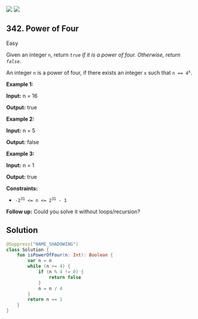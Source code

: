 [![](https://img.shields.io/github/stars/javadev/LeetCode-in-Kotlin?label=Stars&style=flat-square)](https://github.com/javadev/LeetCode-in-Kotlin)
[![](https://img.shields.io/github/forks/javadev/LeetCode-in-Kotlin?label=Fork%20me%20on%20GitHub%20&style=flat-square)](https://github.com/javadev/LeetCode-in-Kotlin/fork)

## 342\. Power of Four

Easy

Given an integer `n`, return _`true` if it is a power of four. Otherwise, return `false`_.

An integer `n` is a power of four, if there exists an integer `x` such that <code>n == 4<sup>x</sup></code>.

**Example 1:**

**Input:** n = 16

**Output:** true

**Example 2:**

**Input:** n = 5

**Output:** false

**Example 3:**

**Input:** n = 1

**Output:** true

**Constraints:**

*   <code>-2<sup>31</sup> <= n <= 2<sup>31</sup> - 1</code>

**Follow up:** Could you solve it without loops/recursion?

## Solution

```kotlin
@Suppress("NAME_SHADOWING")
class Solution {
    fun isPowerOfFour(n: Int): Boolean {
        var n = n
        while (n >= 4) {
            if (n % 4 != 0) {
                return false
            }
            n = n / 4
        }
        return n == 1
    }
}
```